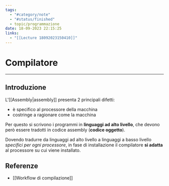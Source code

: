 ```yaml
---
tags:
  - "#category/note"
  - "#status/finished"
  - topic/programmazione
date: 18-09-2023 22:15:25
links:
  - "[[Lecture 18092023150410]]"
---
```

# Compilatore
---
## Introduzione
L'[[Assembly|assembly]] presenta 2 principali difetti:
- è specifico al processore della macchina
- costringe a ragionare come la macchina

Per questo si scrivono i programmi in **linguaggi ad alto livello**, che devono però essere tradotti in codice assembly (**codice oggetto**).

Dovendo tradurre da linguaggi ad alto livello a linguaggi a basso livello _specifici per ogni processore_, in fase di installazione il compilatore **si adatta** al processore su cui viene installato.

## Referenze
- [[Workflow di compilazione]]
